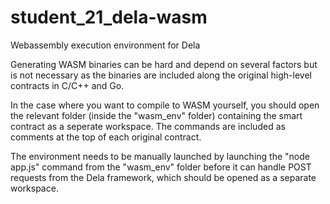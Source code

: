 # student_21_dela-wasm
Webassembly execution environment for Dela

Generating WASM binaries can be hard and depend on several factors but is not necessary as the binaries are included along the original high-level contracts in C/C++ and Go.

In the case where you want to compile to WASM yourself, you should open the relevant folder (inside the "wasm_env" folder) containing the smart contract as a seperate workspace. The commands are included as comments at the top of each original contract.

The environment needs to be manually launched by launching the "node app.js" command from the "wasm_env" folder before it can handle POST requests from the Dela framework, which should be opened as a separate workspace.
